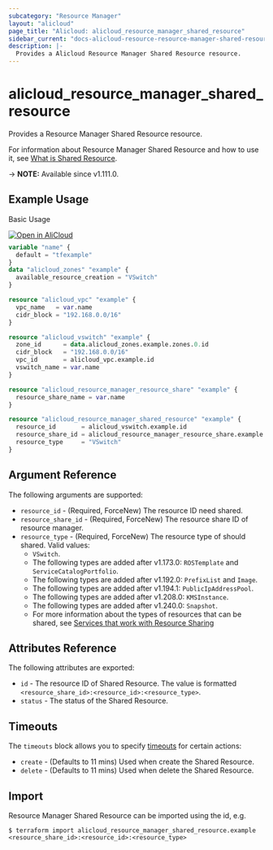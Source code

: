 ```yaml
---
subcategory: "Resource Manager"
layout: "alicloud"
page_title: "Alicloud: alicloud_resource_manager_shared_resource"
sidebar_current: "docs-alicloud-resource-resource-manager-shared-resource"
description: |-
  Provides a Alicloud Resource Manager Shared Resource resource.
---
```


# alicloud_resource_manager_shared_resource

Provides a Resource Manager Shared Resource resource.

For information about Resource Manager Shared Resource and how to use it, see [What is Shared Resource](https://www.alibabacloud.com/help/en/resource-management/latest/api-resourcesharing-2020-01-10-associateresourceshare).

-> **NOTE:** Available since v1.111.0.

## Example Usage

Basic Usage

<div style="display: block;margin-bottom: 40px;"><div class="oics-button" style="float: right;position: absolute;margin-bottom: 10px;">
  <a href="https://api.aliyun.com/terraform?resource=alicloud_resource_manager_shared_resource&exampleId=ded62a21-707b-a871-218b-b2bed5d0e1b274196330&activeTab=example&spm=docs.r.resource_manager_shared_resource.0.ded62a2170&intl_lang=EN_US" target="_blank">
    <img alt="Open in AliCloud" src="https://img.alicdn.com/imgextra/i1/O1CN01hjjqXv1uYUlY56FyX_!!6000000006049-55-tps-254-36.svg" style="max-height: 44px; max-width: 100%;">
  </a>
</div></div>

```terraform
variable "name" {
  default = "tfexample"
}
data "alicloud_zones" "example" {
  available_resource_creation = "VSwitch"
}

resource "alicloud_vpc" "example" {
  vpc_name   = var.name
  cidr_block = "192.168.0.0/16"
}

resource "alicloud_vswitch" "example" {
  zone_id      = data.alicloud_zones.example.zones.0.id
  cidr_block   = "192.168.0.0/16"
  vpc_id       = alicloud_vpc.example.id
  vswitch_name = var.name
}

resource "alicloud_resource_manager_resource_share" "example" {
  resource_share_name = var.name
}

resource "alicloud_resource_manager_shared_resource" "example" {
  resource_id       = alicloud_vswitch.example.id
  resource_share_id = alicloud_resource_manager_resource_share.example.id
  resource_type     = "VSwitch"
}
```

## Argument Reference

The following arguments are supported:

* `resource_id` - (Required, ForceNew) The resource ID need shared.
* `resource_share_id` - (Required, ForceNew) The resource share ID of resource manager.
* `resource_type` - (Required, ForceNew) The resource type of should shared. Valid values:
  - `VSwitch`. 
  - The following types are added after v1.173.0: `ROSTemplate` and `ServiceCatalogPortfolio`. 
  - The following types are added after v1.192.0: `PrefixList` and `Image`.  
  - The following types are added after v1.194.1: `PublicIpAddressPool`.
  - The following types are added after v1.208.0: `KMSInstance`.
  - The following types are added after v1.240.0: `Snapshot`.
  - For more information about the types of resources that can be shared, see [Services that work with Resource Sharing](https://help.aliyun.com/zh/resource-management/resource-sharing/product-overview/services-that-work-with-resource-sharing?spm=api-workbench.API%20Document.0.0.32fff3cdFveEud)

## Attributes Reference

The following attributes are exported:

* `id` - The resource ID of Shared Resource. The value is formatted `<resource_share_id>:<resource_id>:<resource_type>`.
* `status` - The status of the Shared Resource.

## Timeouts

The `timeouts` block allows you to specify [timeouts](https://www.terraform.io/docs/configuration-0-11/resources.html#timeouts) for certain actions:

* `create` - (Defaults to 11 mins) Used when create the Shared Resource.
* `delete` - (Defaults to 11 mins) Used when delete the Shared Resource.

## Import

Resource Manager Shared Resource can be imported using the id, e.g.

```shell
$ terraform import alicloud_resource_manager_shared_resource.example <resource_share_id>:<resource_id>:<resource_type>
```
